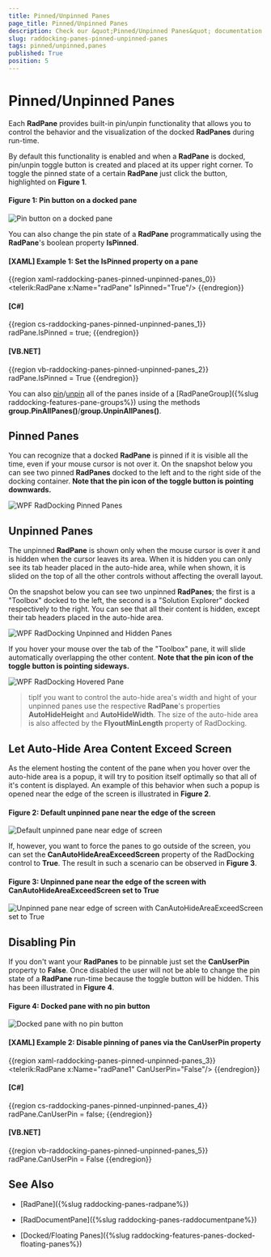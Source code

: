 ```yaml
---
title: Pinned/Unpinned Panes
page_title: Pinned/Unpinned Panes
description: Check our &quot;Pinned/Unpinned Panes&quot; documentation article for the RadDocking {{ site.framework_name }} control.
slug: raddocking-panes-pinned-unpinned-panes
tags: pinned/unpinned,panes
published: True
position: 5
---
```


# Pinned/Unpinned Panes

Each __RadPane__ provides built-in pin/unpin functionality that allows you to control the behavior and the visualization of the docked __RadPanes__ during run-time.

By default this functionality is enabled and when a __RadPane__ is docked, pin/unpin toggle button is created and placed at its upper right corner. To toggle the pinned state of a certain __RadPane__ just click the button, highlighted on **Figure 1**.

#### Figure 1: Pin button on a docked pane

![Pin button on a docked pane](images/RadDocking_Features_Panes_Pinn_Unpinn_010.png)

You can also change the pin state of a __RadPane__ programmatically using the __RadPane__'s boolean property __IsPinned__.

#### __[XAML] Example 1: Set the IsPinned property on a pane__

{{region xaml-raddocking-panes-pinned-unpinned-panes_0}}
	<telerik:RadPane x:Name="radPane" IsPinned="True"/>
{{endregion}}

#### __[C#]__

{{region cs-raddocking-panes-pinned-unpinned-panes_1}}
	radPane.IsPinned = true;
{{endregion}}

#### __[VB.NET]__

{{region vb-raddocking-panes-pinned-unpinned-panes_2}}
	radPane.IsPinned = True
{{endregion}}

You can also [pin](#Pinning_All_Panes)/[unpin](#Unpining_All_Panes) all of the panes inside of a [RadPaneGroup]({%slug raddocking-features-pane-groups%}) using the methods __group.PinAllPanes()__/__group.UnpinAllPanes()__.

## Pinned Panes

You can recognize that a docked __RadPane__ is pinned if it is visible all the time, even if your mouse cursor is not over it. On the snapshot below you can see two pinned __RadPanes__ docked to the left and to the right side of the docking container. __Note that the pin icon of the toggle button is pointing downwards.__

![WPF RadDocking Pinned Panes](images/RadDocking_Features_Panes_Pinn_Unpinn_020.png)

## Unpinned Panes

The unpinned __RadPane__ is shown only when the mouse cursor is over it and is hidden when the cursor leaves its area. When it is hidden you can only see its tab header placed in the auto-hide area, while when shown, it is slided on the top of all the other controls without affecting the overall layout.

On the snapshot below you can see two unpinned __RadPanes__; the first is a "Toolbox" docked to the left, the second is a "Solution Explorer" docked respectively to the right. You can see that all their content is hidden, except their tab headers placed in the auto-hide area.

![WPF RadDocking Unpinned and Hidden Panes](images/RadDocking_Features_Panes_Pinn_Unpinn_030.png)

If you hover your mouse over the tab of the "Toolbox" pane, it will slide automatically overlapping the other content. __Note that the pin icon of the toggle button is pointing sideways.__

![WPF RadDocking Hovered Pane](images/RadDocking_Features_Panes_Pinn_Unpinn_040.png)

>tipIf you want to control the auto-hide area's width and hight of your unpinned panes use the respective __RadPane__'s properties __AutoHideHeight__ and __AutoHideWidth__. The size of the auto-hide area is also affected by the __FlyoutMinLength__ property of RadDocking.

## Let Auto-Hide Area Content Exceed Screen

As the element hosting the content of the pane when you hover over the auto-hide area is a popup, it will try to position itself optimally so that all of it's content is displayed. An example of this behavior when such a popup is opened near the edge of the screen is illustrated in **Figure 2**.

#### Figure 2: Default unpinned pane near the edge of the screen

![Default unpinned pane near edge of screen](images/CanAutoHideAreaExceedScreen_False.png)

If, however, you want to force the panes to go outside of the screen, you can set the **CanAutoHideAreaExceedScreen** property of the RadDocking control to **True**. The result in such a scenario can be observed in **Figure 3**.

#### Figure 3: Unpinned pane near the edge of the screen with CanAutoHideAreaExceedScreen set to True

![Unpinned pane near edge of screen with CanAutoHideAreaExceedScreen set to True](images/CanAutoHideAreaExceedScreen_True.png)

## Disabling Pin

If you don't want your __RadPanes__ to be pinnable just set the __CanUserPin__ property to __False__. Once disabled the user will not be able to change the pin state of a __RadPane__ run-time because the toggle button will be hidden. This has been illustrated in **Figure 4**.

#### Figure 4: Docked pane with no pin button

![Docked pane with no pin button](images/RadDocking_Features_Panes_Pinn_Unpinn_050.png)

#### __[XAML] Example 2: Disable pinning of panes via the CanUserPin property__

{{region xaml-raddocking-panes-pinned-unpinned-panes_3}}
	<telerik:RadPane x:Name="radPane1" CanUserPin="False"/>
{{endregion}}

#### __[C#]__

{{region cs-raddocking-panes-pinned-unpinned-panes_4}}
	radPane.CanUserPin = false;
{{endregion}}

#### __[VB.NET]__

{{region vb-raddocking-panes-pinned-unpinned-panes_5}}
	radPane.CanUserPin = False
{{endregion}}

## See Also

 * [RadPane]({%slug raddocking-panes-radpane%})

 * [RadDocumentPane]({%slug raddocking-panes-raddocumentpane%})

 * [Docked/Floating Panes]({%slug raddocking-features-panes-docked-floating-panes%})
